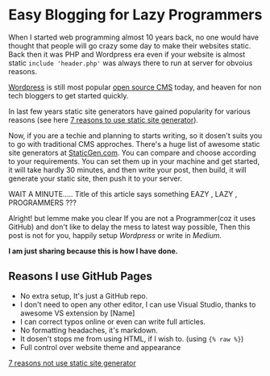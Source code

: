 # Easy Blogging for Lazy Programmers

When I started web programming almost 10 years back, no one would have thought that people will go crazy some day to make their websites static. Back then it was PHP and Wordpress era even if your website is almost static ```include 'header.php'``` was always there to run at server for obvoius reasons. 

[Wordpress](https://wordpress.com/) is still most popular [open source CMS](https://github.com/WordPress/WordPress) today, and heaven for non tech bloggers to get started quickly.

In last few years static site generators have gained popularity for various reasons (see here [7 reasons to use static site generator](https://www.sitepoint.com/7-reasons-use-static-site-generator/)).

Now, if you are a techie and planning to starts writing, so it dosen't suits you to go with traditional CMS approches. There's a huge list of awesome static site generators at [StaticGen.com](https://www.staticgen.com/). You can compare and choose according to your requirements. You can set them up in your machine and get started, it will take hardly 30 minutes, and then write your post,  then build, it will generate your static site, then push it to your server.

WAIT A MINUTE..... Title of this article says something EAZY , LAZY , PROGRAMMERS ???

Alright! but  lemme make you clear If you are not a Programmer(coz it uses GitHub) and don't like to delay the mess to latest way possible, Then this post is not for you, happily setup *Wordpress* or write in *Medium*.

**I am just sharing because this is how I have done.**

## Reasons I use GitHub Pages

* No extra setup, It's just a GitHub repo.
* I don't need  to open any other editor, I can use Visual Studio, thanks to awesome VS extension by [Name]
* I can correct typos online or even can write full articles.
* No formatting headaches, it's markdown.
* It dosen't stops me from using HTML, if I wish to. (using    `{% raw %}`)
* Full control over website theme and appearance






[7 reasons not use static site generator](https://www.sitepoint.com/7-reasons-not-use-static-site-generator/)
